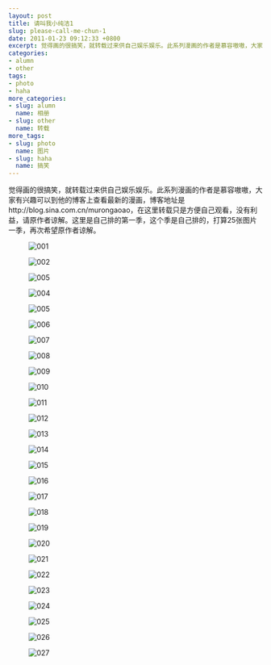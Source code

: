 ```yaml
---
layout: post
title: 请叫我小纯洁1
slug: please-call-me-chun-1
date: 2011-01-23 09:12:33 +0800
excerpt: 觉得画的很搞笑，就转载过来供自己娱乐娱乐。此系列漫画的作者是慕容嗷嗷，大家有兴趣可以到他的博客上查看最新的漫画，博客地址是http://blog.sina.com.cn/murongaoao，在这里转载只是方便自己观看，没有利益，请原作者谅解。这里是自己排的第一季，这个季是自己排的，打算25张图片一季，再次希望原作者谅解。
categories:
- alumn
- other
tags:
- photo
- haha
more_categories:
- slug: alumn
  name: 相册
- slug: other
  name: 转载
more_tags:
- slug: photo
  name: 图片
- slug: haha
  name: 搞笑
---
```


觉得画的很搞笑，就转载过来供自己娱乐娱乐。此系列漫画的作者是慕容嗷嗷，大家有兴趣可以到他的博客上查看最新的漫画，博客地址是http://blog.sina.com.cn/murongaoao，在这里转载只是方便自己观看，没有利益，请原作者谅解。这里是自己排的第一季，这个季是自己排的，打算25张图片一季，再次希望原作者谅解。


<figure>
	<img src="{{ site.path.uploads }}2011/01/23/please-call-me-chun-1/001.jpg" alt="001" />
</figure>

<figure>
	<img src="{{ site.path.uploads }}2011/01/23/please-call-me-chun-1/002.jpg" alt="002" />
</figure>

<figure>
	<img src="{{ site.path.uploads }}2011/01/23/please-call-me-chun-1/003.jpg" alt="005" />
</figure>

<figure>
	<img src="{{ site.path.uploads }}2011/01/23/please-call-me-chun-1/004.jpg" alt="004" />
</figure>

<figure>
	<img src="{{ site.path.uploads }}2011/01/23/please-call-me-chun-1/005.jpg" alt="005" />
</figure>

<figure>
	<img src="{{ site.path.uploads }}2011/01/23/please-call-me-chun-1/006.jpg" alt="006" />
</figure>

<figure>
	<img src="{{ site.path.uploads }}2011/01/23/please-call-me-chun-1/007.jpg" alt="007" />
</figure>

<figure>
	<img src="{{ site.path.uploads }}2011/01/23/please-call-me-chun-1/008.jpg" alt="008" />
</figure>

<figure>
	<img src="{{ site.path.uploads }}2011/01/23/please-call-me-chun-1/009.jpg" alt="009" />
</figure>

<figure>
	<img src="{{ site.path.uploads }}2011/01/23/please-call-me-chun-1/010.jpg" alt="010" />
</figure>

<figure>
	<img src="{{ site.path.uploads }}2011/01/23/please-call-me-chun-1/011.jpg" alt="011" />
</figure>

<figure>
	<img src="{{ site.path.uploads }}2011/01/23/please-call-me-chun-1/012.jpg" alt="012" />
</figure>

<figure>
	<img src="{{ site.path.uploads }}2011/01/23/please-call-me-chun-1/013.jpg" alt="013" />
</figure>

<figure>
	<img src="{{ site.path.uploads }}2011/01/23/please-call-me-chun-1/014.jpg" alt="014" />
</figure>

<figure>
	<img src="{{ site.path.uploads }}2011/01/23/please-call-me-chun-1/015.jpg" alt="015" />
</figure>

<figure>
	<img src="{{ site.path.uploads }}2011/01/23/please-call-me-chun-1/016.jpg" alt="016" />
</figure>

<figure>
	<img src="{{ site.path.uploads }}2011/01/23/please-call-me-chun-1/017.jpg" alt="017" />
</figure>

<figure>
	<img src="{{ site.path.uploads }}2011/01/23/please-call-me-chun-1/018.jpg" alt="018" />
</figure>

<figure>
	<img src="{{ site.path.uploads }}2011/01/23/please-call-me-chun-1/019.jpg" alt="019" />
</figure>

<figure>
	<img src="{{ site.path.uploads }}2011/01/23/please-call-me-chun-1/020.jpg" alt="020" />
</figure>

<figure>
	<img src="{{ site.path.uploads }}2011/01/23/please-call-me-chun-1/021.jpg" alt="021" />
</figure>

<figure>
	<img src="{{ site.path.uploads }}2011/01/23/please-call-me-chun-1/022.jpg" alt="022" />
</figure>

<figure>
	<img src="{{ site.path.uploads }}2011/01/23/please-call-me-chun-1/023.jpg" alt="023" />
</figure>

<figure>
	<img src="{{ site.path.uploads }}2011/01/23/please-call-me-chun-1/024.jpg" alt="024" />
</figure>

<figure>
	<img src="{{ site.path.uploads }}2011/01/23/please-call-me-chun-1/025.jpg" alt="025" />
</figure>

<figure>
	<img src="{{ site.path.uploads }}2011/01/23/please-call-me-chun-1/026.jpg" alt="026" />
</figure>

<figure>
	<img src="{{ site.path.uploads }}2011/01/23/please-call-me-chun-1/027.jpg" alt="027" />
</figure>


